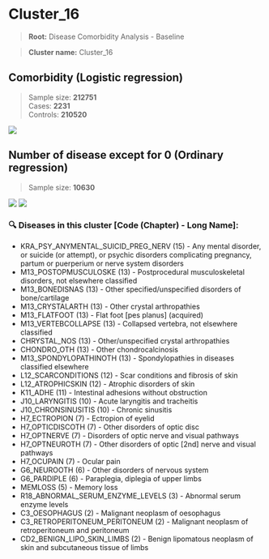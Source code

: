 # Cluster_16

> **Root:** Disease Comorbidity Analysis - Baseline

> **Cluster name:** Cluster_16  

## Comorbidity (Logistic regression)
> Sample size: **212751**  
> Cases: **2231**  
> Controls: **210520**
<img src="/Cluster/Figures/Incidence/LG/Cluster_16.png" />
<CsvTable src="/public/Cluster/Data/Incidence/LG/LG_Cluster_16.csv" label="🔍 View full results" />

## Number of disease except for 0 (Ordinary regression)
> Sample size: **10630**
<img src="/Cluster/Figures/Incidence/Histogram/Cluster_16_in.png" />
<CsvTable src="/public/Cluster/Data/Incidence/Histogram/Cluster_16_in.csv" label="🔍 View full results" />

<img src="/Cluster/Figures/Incidence/ORD/Cluster_16.png" />
<CsvTable src="/public/Cluster/Data/Incidence/ORD/ORD_Cluster_16.csv" label="🔍 View full results" />

### 🔍 Diseases in this cluster [Code (Chapter) - Long Name]:
- KRA_PSY_ANYMENTAL_SUICID_PREG_NERV (15) - Any mental disorder, or suicide (or attempt), or psychic disorders complicating pregnancy, partum or puerperium or nerve system disorders
- M13_POSTOPMUSCULOSKE (13) - Postprocedural musculoskeletal disorders, not elsewhere classified
- M13_BONEDISNAS (13) - Other specified/unspecified disorders of  bone/cartilage
- M13_CRYSTALARTH (13) - Other crystal arthropathies
- M13_FLATFOOT (13) - Flat foot [pes planus] (acquired)
- M13_VERTEBCOLLAPSE (13) - Collapsed vertebra, not elsewhere classified
- CHRYSTAL_NOS (13) - Other/unspecified crystal arthropathies
- CHONDRO_OTH (13) - Other chondrocalcinosis
- M13_SPONDYLOPATHINOTH (13) - Spondylopathies in diseases classified elsewhere
- L12_SCARCONDITIONS (12) - Scar conditions and fibrosis of skin
- L12_ATROPHICSKIN (12) - Atrophic disorders of skin
- K11_ADHE (11) - Intestinal adhesions without obstruction
- J10_LARYNGITIS (10) - Acute laryngitis and tracheitis
- J10_CHRONSINUSITIS (10) - Chronic sinusitis
- H7_ECTROPION (7) - Ectropion of eyelid
- H7_OPTICDISCOTH (7) - Other disorders of optic disc
- H7_OPTNERVE (7) - Disorders of optic nerve and visual pathways
- H7_OPTNEUROTH (7) - Other disorders of optic [2nd] nerve and visual pathways
- H7_OCUPAIN (7) - Ocular pain
- G6_NEUROOTH (6) - Other disorders of nervous system
- G6_PARDIPLE (6) - Paraplegia, diplegia of upper limbs
- MEMLOSS (5) - Memory loss
- R18_ABNORMAL_SERUM_ENZYME_LEVELS (3) - Abnormal serum enzyme levels
- C3_OESOPHAGUS (2) - Malignant neoplasm of oesophagus
- C3_RETROPERITONEUM_PERITONEUM (2) - Malignant neoplasm of retroperitoneum and peritoneum
- CD2_BENIGN_LIPO_SKIN_LIMBS (2) - Benign lipomatous neoplasm of skin and subcutaneous tissue of limbs
